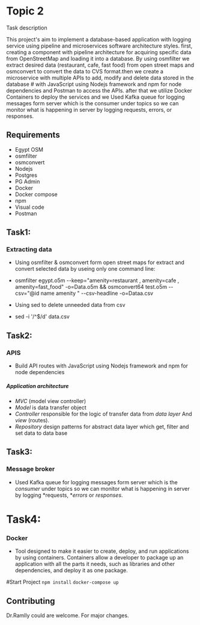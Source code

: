 # Topic 2 

Task description 

This project's aim to implement a database-based application with logging service using pipeline and microservices software architecture styles. first, creating a component with pipeline architecture for acquiring specific data from OpenStreetMap and loading it into a database. By using osmfilter we extract desired data (restaurant, cafe, fast food) from open street maps and osmconvert to convert the data to CVS format.then we create a microservice with multiple APIs to add, modify and delete data stored in the database # with JavaScript using Nodejs framework and npm for node dependencies and Postman to access the APIs. after that we utilize Docker Containers to deploy the services and we Used Kafka queue for logging messages form server which is the consumer under topics so we can monitor what is happening in server by logging requests, errors, or responses.
## Requirements

* Egypt OSM
* osmfilter
* osmconvert 
* Nodejs 
* Postgres 
* PG Admin
* Docker 
* Docker compose 
* npm
* Visual code 
* Postman 
 
## Task1: 
### Extracting data
- Using osmfilter & osmconvert form open street maps for extract and convert selected data by useing only one command line:   
* osmfilter egypt.o5m --keep="amenity=restaurant , amenity=cafe , amenity=fast_food" -o=Data.o5m && osmconvert64 test.o5m --csv="@id name amenity " --csv-headline -o=Dataa.csv

- Using sed to delete unneeded data from csv
* sed -i '/^$/d' data.csv

## Task2: 
### APIS
- Build API routes with JavaScript using Nodejs framework and npm for node dependencies
##### Application architecture 
- *MVC* (model view controller) 
- *Model* is data transfer object 
- *Controller* responsible for the logic of transfer data from *data layer* And *view* (routes).
- *Repository* design patterns for abstract data layer which get, filter and set data to data base
 
## Task3: 
### Message broker
- Used Kafka queue for logging messages form server which is the *consumer* under topics so we can monitor what is happening in server by logging *requests, **errors* or *responses*.

# Task4: 
### Docker

- Tool designed to make it easier to create, deploy, and run applications by using containers. Containers allow a developer to package up an application with all the parts it needs, such as libraries and other dependencies, and deploy it as one package.

#Start Project 
`npm install`
`docker-compose up`

## Contributing
Dr.Ramlly could are welcome. For major changes.